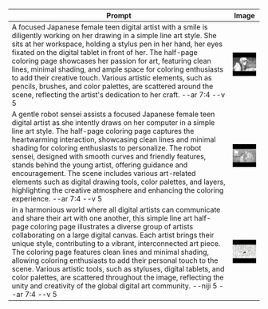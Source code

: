 | Prompt | Image |
| ----------- | ----------- |
| A focused Japanese female teen digital artist with a smile is diligently working on her drawing in a simple line art style. She sits at her workspace, holding a stylus pen in her hand, her eyes fixated on the digital tablet in front of her. The half-page coloring page showcases her passion for art, featuring clean lines, minimal shading, and ample space for coloring enthusiasts to add their creative touch. Various artistic elements, such as pencils, brushes, and color palettes, are scattered around the scene, reflecting the artist's dedication to her craft. --ar 7:4 --v 5 | ![image](images/001.jpg) |
| A gentle robot sensei assists a focused Japanese female teen digital artist as she intently draws on her computer in a simple line art style. The half-page coloring page captures the heartwarming interaction, showcasing clean lines and minimal shading for coloring enthusiasts to personalize. The robot sensei, designed with smooth curves and friendly features, stands behind the young artist, offering guidance and encouragement. The scene includes various art-related elements such as digital drawing tools, color palettes, and layers, highlighting the creative atmosphere and enhancing the coloring experience. --ar 7:4 --v 5 | ![image](images/002.jpg) |
| in a harmonious world where all digital artists can communicate and share their art with one another, this simple line art half-page coloring page illustrates a diverse group of artists collaborating on a large digital canvas. Each artist brings their unique style, contributing to a vibrant, interconnected art piece. The coloring page features clean lines and minimal shading, allowing coloring enthusiasts to add their personal touch to the scene. Various artistic tools, such as styluses, digital tablets, and color palettes, are scattered throughout the image, reflecting the unity and creativity of the global digital art community. --niji 5 --ar 7:4 --v 5 | ![image](images/003.jpg) |